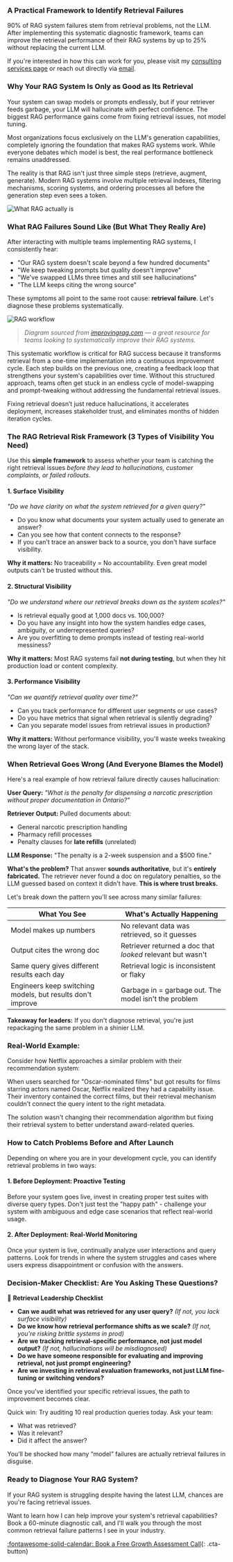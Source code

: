 <!-- # How to Debug Your RAG Before It’s Too Late -->

### A Practical Framework to Identify Retrieval Failures


90% of RAG system failures stem from retrieval problems, not the LLM. After implementing this systematic diagnostic framework, teams can improve the retrieval performance of their RAG systems by up to 25% without replacing the current LLM.

If you're interested in how this can work for you, please visit my [consulting services page](../consulting.md) or reach out directly via [email](mailto:sudhandar@gmail.com).


### Why Your RAG System Is Only as Good as Its Retrieval

Your system can swap models or prompts endlessly, but if your retriever feeds garbage, your LLM will hallucinate with perfect confidence. The biggest RAG performance gains come from fixing retrieval issues, not model tuning.

Most organizations focus exclusively on the LLM's generation capabilities, completely ignoring the foundation that makes RAG systems work. While everyone debates which model is best, the real performance bottleneck remains unaddressed.

The reality is that RAG isn't just three simple steps (retrieve, augment, generate). Modern RAG systems involve multiple retrieval indexes, filtering mechanisms, scoring systems, and ordering processes all before the generation step even sees a token.

![What RAG actually is](RAG-System.png)

### What RAG Failures Sound Like (But What They Really Are)

After interacting with multiple teams implementing RAG systems, I consistently hear:

* "Our RAG system doesn't scale beyond a few hundred documents"
* "We keep tweaking prompts but quality doesn't improve"
* "We've swapped LLMs three times and still see hallucinations"
* "The LLM keeps citing the wrong source"

These symptoms all point to the same root cause: **retrieval failure**. Let's diagnose these problems systematically.

![RAG workflow](RAG-System-Workflow.png)

> *Diagram sourced from [improvingrag.com](https://www.improvingrag.com) — a great resource for teams looking to systematically improve their RAG systems.*

This systematic workflow is critical for RAG success because it transforms retrieval from a one-time implementation into a continuous improvement cycle. Each step builds on the previous one, creating a feedback loop that strengthens your system's capabilities over time. Without this structured approach, teams often get stuck in an endless cycle of model-swapping and prompt-tweaking without addressing the fundamental retrieval issues. 

Fixing retrieval doesn’t just reduce hallucinations, it accelerates deployment, increases stakeholder trust, and eliminates months of hidden iteration cycles.

### The RAG Retrieval Risk Framework (3 Types of Visibility You Need)

Use this **simple framework** to assess whether your team is catching the right retrieval issues *before they lead to hallucinations, customer complaints, or failed rollouts*.

#### 1. Surface Visibility
*"Do we have clarity on what the system retrieved for a given query?"*

* Do you know what documents your system actually used to generate an answer?
* Can you see how that content connects to the response?
* If you can't trace an answer back to a source, you don't have surface visibility.

**Why it matters:** No traceability = No accountability. Even great model outputs can't be trusted without this.

#### 2. Structural Visibility
*"Do we understand where our retrieval breaks down as the system scales?"*

* Is retrieval equally good at 1,000 docs vs. 100,000?
* Do you have any insight into how the system handles edge cases, ambiguity, or underrepresented queries?
* Are you overfitting to demo prompts instead of testing real-world messiness?

**Why it matters:** Most RAG systems fail **not during testing**, but when they hit production load or content complexity.

#### 3. Performance Visibility
*"Can we quantify retrieval quality over time?"*

* Can you track performance for different user segments or use cases?
* Do you have metrics that signal when retrieval is silently degrading?
* Can you separate model issues from retrieval issues in production?

**Why it matters:** Without performance visibility, you'll waste weeks tweaking the wrong layer of the stack.

### When Retrieval Goes Wrong (And Everyone Blames the Model)

Here's a real example of how retrieval failure directly causes hallucination:

**User Query:** *"What is the penalty for dispensing a narcotic prescription without proper documentation in Ontario?"*

**Retriever Output:** Pulled documents about:

* General narcotic prescription handling
* Pharmacy refill processes
* Penalty clauses for **late refills** (unrelated)

**LLM Response:**
"The penalty is a 2-week suspension and a $500 fine."

**What's the problem?** That answer **sounds authoritative**, but it's **entirely fabricated.** The retriever never found a doc on regulatory penalties, so the LLM guessed based on context it didn't have.
**This is where trust breaks.**

Let's break down the pattern you'll see across many similar failures:

| What You See | What's Actually Happening |
|-------------|---------------------------|
| Model makes up numbers | No relevant data was retrieved, so it guesses |
| Output cites the wrong doc | Retriever returned a doc that *looked* relevant but wasn't |
| Same query gives different results each day | Retrieval logic is inconsistent or flaky |
| Engineers keep switching models, but results don't improve | Garbage in = garbage out. The model isn't the problem |

**Takeaway for leaders:** If you don't diagnose retrieval, you're just repackaging the same problem in a shinier LLM.

### Real-World Example:

Consider how Netflix approaches a similar problem with their recommendation system:

When users searched for "Oscar-nominated films" but got results for films starring actors named Oscar, Netflix realized they had a capability issue. Their inventory contained the correct films, but their retrieval mechanism couldn't connect the query intent to the right metadata.

The solution wasn't changing their recommendation algorithm but fixing their retrieval system to better understand award-related queries.

### How to Catch Problems Before and After Launch

Depending on where you are in your development cycle, you can identify retrieval problems in two ways:

#### 1. Before Deployment: Proactive Testing

Before your system goes live, invest in creating proper test suites with diverse query types. Don't just test the "happy path" - challenge your system with ambiguous and edge case scenarios that reflect real-world usage.

#### 2. After Deployment: Real-World Monitoring

Once your system is live, continually analyze user interactions and query patterns. Look for trends in where the system struggles and cases where users express disappointment or confusion with the answers.

### Decision-Maker Checklist: Are You Asking These Questions?

🔑 **Retrieval Leadership Checklist**

* **Can we audit what was retrieved for any user query?** *(If not, you lack surface visibility)*
* **Do we know how retrieval performance shifts as we scale?** *(If not, you're risking brittle systems in prod)*
* **Are we tracking retrieval-specific performance, not just model output?** *(If not, hallucinations will be misdiagnosed)*
* **Do we have someone responsible for evaluating and improving retrieval, not just prompt engineering?**
* **Are we investing in retrieval evaluation frameworks, not just LLM fine-tuning or switching vendors?**

Once you've identified your specific retrieval issues, the path to improvement becomes clear.

Quick win: Try auditing 10 real production queries today. Ask your team:

* What was retrieved?
* Was it relevant?
* Did it affect the answer?

You’ll be shocked how many “model” failures are actually retrieval failures in disguise.

### Ready to Diagnose Your RAG System?

If your RAG system is struggling despite having the latest LLM, chances are you're facing retrieval issues.

Want to learn how I can help improve your system's retrieval capabilities? Book a 60-minute diagnostic call, and I'll walk you through the most common retrieval failure patterns I see in your industry.

[:fontawesome-solid-calendar: Book a Free Growth Assessment Call](https://cal.com/sudhandar/discoverycall){: .cta-button}
